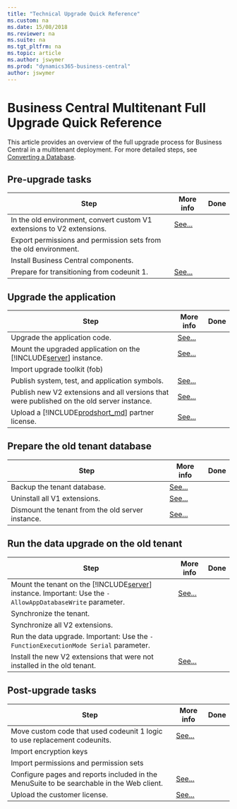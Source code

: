 ```yaml
---
title: "Technical Upgrade Quick Reference"
ms.custom: na
ms.date: 15/08/2018
ms.reviewer: na
ms.suite: na
ms.tgt_pltfrm: na
ms.topic: article
ms.author: jswymer
ms.prod: "dynamics365-business-central"
author: jswymer
---
```

# Business Central Multitenant Full Upgrade Quick Reference 

This article provides an overview of the full upgrade process for Business Central in a multitenant deployment. For more detailed steps, see [Converting a Database](Converting-a-database.md).

## Pre-upgrade tasks 
 
|Step|More info| Done |
|----|-----------|--|
|In the old environment, convert custom V1 extensions to V2 extensions.|[See...](../developer/devenv-upgrade-v1-to-v2-overview.md)||
|Export permissions and permission sets from the old environment.|||
|Install Business Central components.|||
|Prepare for transitioning from codeunit 1.|[See...](transition-from-codeunit1.md)|

## Upgrade the application 

|Step|More info| Done |
|----|-----------|--|
|Upgrade the application code.|[See...](transition-from-codeunit1.md)|
|Mount the upgraded application on the [!INCLUDE[server](../developer/includes/server.md)] instance.|[See...](../developer/devenv-upgrade-v1-to-v2-overview.md)||
|Import upgrade toolkit (fob)|||
|Publish system, test, and application symbols.|[See...](transition-from-codeunit1.md)|
|Publish new V2 extensions and all versions that were published on the old server instance.|[See...](../developer/devenv-upgrade-v1-to-v2-overview.md)||
|Upload a [!INCLUDE[prodshort_md](../developer/includes/prodshort.md)] partner license.|[See...](../cside/cside-upload-licence-file.md)||

## Prepare the old tenant database

|Step|More info| Done |
|----|-----------|--|
|Backup the tenant database.|[See...](http://go.microsoft.com/fwlink/?LinkID=296465)||
|Uninstall all V1 extensions.|[See...](https://docs.microsoft.com/en-us/powershell/module/microsoft.dynamics.nav.apps.management/uninstall-navapp)||
|Dismount the tenant from the old server instance.|[See...](../cside/cside-compiling-objects.md)||

## Run the data upgrade on the old tenant

|Step|More info| Done |
|----|-----------|--|
|Mount the tenant on the [!INCLUDE[server](../developer/includes/server.md)] instance. Important: Use the `-AllowAppDatabaseWrite` parameter.|[See...](../developer/devenv-upgrade-v1-to-v2-overview.md)|
|Synchronize the tenant.|||
|Synchronize all V2 extensions.|||
|Run the data upgrade. Important: Use the `-FunctionExecutionMode Serial` parameter.  |||
|Install the new V2 extensions that were not installed in the old tenant.|[See...](https://docs.microsoft.com/en-us/powershell/module/microsoft.dynamics.nav.apps.management/install-navapp)|


## Post-upgrade tasks 
|Step|More info| Done |
|----|-----------|--|
|Move custom code that used codeunit 1 logic to use replacement codeunits.|[See...](transition-from-codeunit1.md)||
|Import encryption keys|||
|Import permissions and permission sets|||
|Configure pages and reports included in the MenuSuite to be searchable in the Web client. |[See...](upgrade-pages-report-for-search.md) ||
|Upload the customer license. |[See...](../cside/cside-upload-licence-file.md)||